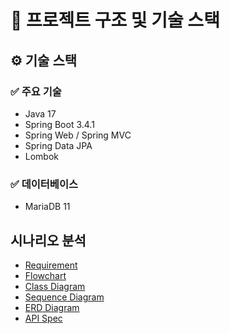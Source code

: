 # 📁 프로젝트 구조 및 기술 스택

## ⚙️ 기술 스택

### ✅ 주요 기술

* Java 17
* Spring Boot 3.4.1
* Spring Web / Spring MVC
* Spring Data JPA
* Lombok

### ✅ 데이터베이스

* MariaDB 11 

## 시나리오 분석 
 
* [Requirement](./docs/REQUIREMENT.md)
* [Flowchart](./docs/FLOWCHART.md)
* [Class Diagram](./docs/CLASS_DIAGRAM.md)
* [Sequence Diagram](./docs/SEQUENCE_DIAGRAM.md)
* [ERD Diagram](./docs/ERD.md)
* [API Spec](./docs/API_SPEC.md)
